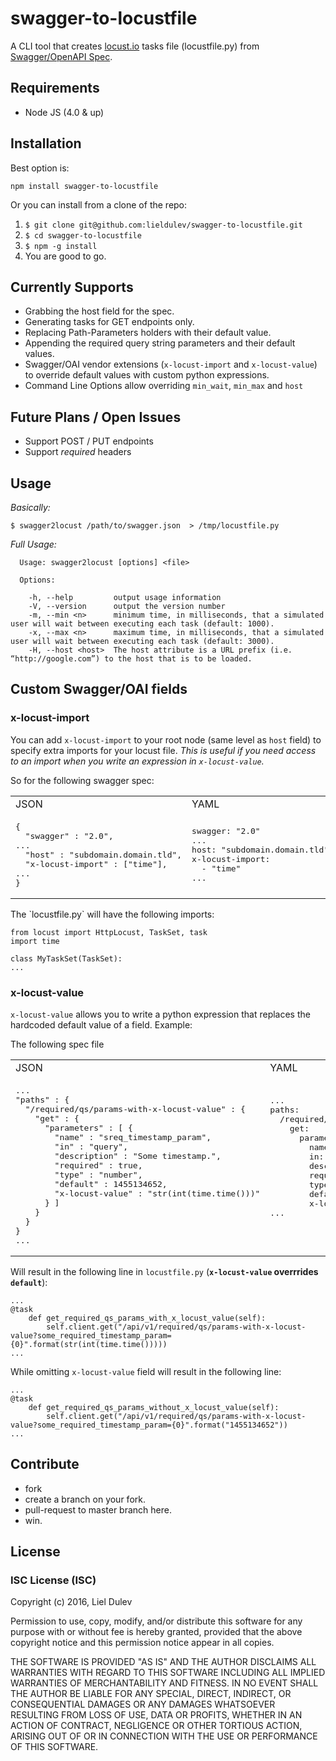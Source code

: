 # swagger-to-locustfile
A CLI tool that creates [locust.io](http://locust.io) tasks file (locustfile.py) from [Swagger/OpenAPI Spec](https://github.com/OAI/OpenAPI-Specification).

## Requirements
* Node JS (4.0 & up)

## Installation

Best option is:

```
npm install swagger-to-locustfile
```

Or you can install from a clone of the repo:

  1. `$ git clone git@github.com:lieldulev/swagger-to-locustfile.git`
  2. `$ cd swagger-to-locustfile`
  3. `$ npm -g install`
  4. You are good to go.

## Currently Supports
* Grabbing the host field for the spec.
* Generating tasks for GET endpoints only.
* Replacing Path-Parameters holders with their default value.
* Appending the required query string parameters and their default values.
* Swagger/OAI vendor extensions (`x-locust-import` and `x-locust-value`) to override default values with custom python expressions.
* Command Line Options allow overriding `min_wait`, `min_max` and `host`

## Future Plans / Open Issues
* Support POST / PUT endpoints
* Support *required* headers

## Usage

_Basically:_

`$ swagger2locust /path/to/swagger.json  > /tmp/locustfile.py`


_Full Usage:_

```
  Usage: swagger2locust [options] <file>

  Options:

    -h, --help         output usage information
    -V, --version      output the version number
    -m, --min <n>      minimum time, in milliseconds, that a simulated user will wait between executing each task (default: 1000).
    -x, --max <n>      maximum time, in milliseconds, that a simulated user will wait between executing each task (default: 3000).
    -H, --host <host>  The host attribute is a URL prefix (i.e. “http://google.com”) to the host that is to be loaded.

```

## Custom Swagger/OAI fields

### x-locust-import

You can add `x-locust-import` to your root node (same level as `host` field) to specify extra imports for your locust file. _This is useful if you need access to an import when you write an expression in `x-locust-value`._

So for the following swagger spec:

<table>
<tr><td>JSON</td><td>YAML</td></tr>
<tr><td><pre>
{
  "swagger" : "2.0",
...
  "host" : "subdomain.domain.tld",
  "x-locust-import" : ["time"],
...
}
</pre></td><td><pre>
swagger: "2.0"
...
host: "subdomain.domain.tld"
x-locust-import: 
  - "time"
...
</pre></td></tr>
</table>
The `locustfile.py` will have the following imports:

```
from locust import HttpLocust, TaskSet, task
import time

class MyTaskSet(TaskSet):
...
```

### x-locust-value

`x-locust-value` allows you to write a python expression that replaces the hardcoded
default value of a field. 
Example:

The following spec file

<table>
<tr><td>JSON</td><td>YAML</td></tr>
<tr><td><pre>
...
"paths" : {
  "/required/qs/params-with-x-locust-value" : {
    "get" : {
      "parameters" : [ {
        "name" : "sreq_timestamp_param",
        "in" : "query",
        "description" : "Some timestamp.",
        "required" : true,
        "type" : "number",
        "default" : 1455134652,
        "x-locust-value" : "str(int(time.time()))"
      } ]
    }
  }
}
...
</pre></td><td style="valign:top"><pre>
...
paths: 
  /required/qs/params-with-x-locust-value: 
    get: 
      parameters: - 
        name: "req_timestamp_param"
        in: "query"
        description: "Some timestamp."
        required: true
        type: "number"
        default: 1455134652
        x-locust-value: "str(int(time.time()))"
...




</pre></td></tr></table>

Will result in the following line in `locustfile.py` (__`x-locust-value`
overrrides `default`__): 

```
...
@task
    def get_required_qs_params_with_x_locust_value(self):
        self.client.get("/api/v1/required/qs/params-with-x-locust-value?some_required_timestamp_param={0}".format(str(int(time.time()))))
...
```

While omitting `x-locust-value` field will result in the following line:

```
...
@task
    def get_required_qs_params_without_x_locust_value(self):
        self.client.get("/api/v1/required/qs/params-with-x-locust-value?some_required_timestamp_param={0}".format("1455134652"))
...
```


## Contribute 
  * fork
  * create a branch on your fork.
  * pull-request to master branch here.
  * win.
  
## License

### ISC License (ISC)
Copyright (c) 2016, Liel Dulev

Permission to use, copy, modify, and/or distribute this software for any purpose with or without fee is hereby granted, provided that the above copyright notice and this permission notice appear in all copies.

THE SOFTWARE IS PROVIDED "AS IS" AND THE AUTHOR DISCLAIMS ALL WARRANTIES WITH REGARD TO THIS SOFTWARE INCLUDING ALL IMPLIED WARRANTIES OF MERCHANTABILITY AND FITNESS. IN NO EVENT SHALL THE AUTHOR BE LIABLE FOR ANY SPECIAL, DIRECT, INDIRECT, OR CONSEQUENTIAL DAMAGES OR ANY DAMAGES WHATSOEVER RESULTING FROM LOSS OF USE, DATA OR PROFITS, WHETHER IN AN ACTION OF CONTRACT, NEGLIGENCE OR OTHER TORTIOUS ACTION, ARISING OUT OF OR IN CONNECTION WITH THE USE OR PERFORMANCE OF THIS SOFTWARE.

